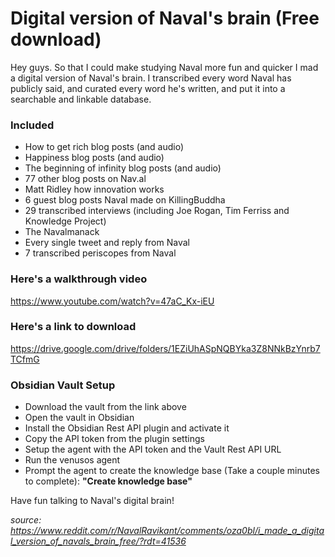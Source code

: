 # Digital version of Naval's brain (Free download)

Hey guys. So that I could make studying Naval more fun and quicker I mad a digital version of Naval's brain.
I transcribed every word Naval has publicly said, and curated every word he's written, and put it into a searchable and linkable database.

### Included

- How to get rich blog posts (and audio)
- Happiness blog posts (and audio)
- The beginning of infinity blog posts (and audio)
- 77 other blog posts on Nav.al
- Matt Ridley how innovation works
- 6 guest blog posts Naval made on KillingBuddha
- 29 transcribed interviews (including Joe Rogan, Tim Ferriss and Knowledge Project)
- The Navalmanack
- Every single tweet and reply from Naval
- 7 transcribed periscopes from Naval

### Here's a walkthrough video

https://www.youtube.com/watch?v=47aC_Kx-iEU

### Here's a link to download

https://drive.google.com/drive/folders/1EZiUhASpNQBYka3Z8NNkBzYnrb7TCfmG

### Obsidian Vault Setup

- Download the vault from the link above
- Open the vault in Obsidian
- Install the Obsidian Rest API plugin and activate it
- Copy the API token from the plugin settings
- Setup the agent with the API token and the Vault Rest API URL
- Run the venusos agent
- Prompt the agent to create the knowledge base (Take a couple minutes to complete): **"Create knowledge base"**

Have fun talking to Naval's digital brain!

*source: https://www.reddit.com/r/NavalRavikant/comments/oza0bl/i_made_a_digital_version_of_navals_brain_free/?rdt=41536*
